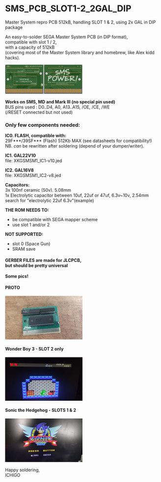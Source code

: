 # SMS_PCB_SLOT1-2_2GAL_DIP
Master System repro PCB 512kB, handling SLOT 1 &amp; 2, using 2x GAL in DIP package

An easy-to-solder SEGA Master System PCB (in DIP format),<br>
compatible with slot 1 / 2,<br>
with a capacity of 512kB<br>
(covering most of the Master System library and homebrew, like Alex kidd hacks).

<img src="https://github.com/ichigobankai/SMS_PCB_SLOT1-2_2GAL_DIP/blob/main/ichigo_sms2gal.jpg" width="50%" height="auto">

<strong>Works on SMS, MD and Mark III (no special pin used)</strong><br>
BUS pins used : D0..D4, A0, A13..A15, /OE, /CE, /WE<br>
(/RESET connected but not used)

<h3>Only few components needed:</h3>

<strong>IC0. FLASH, compatible with:</strong><br>
29F***/39SF*** (Flash) 512Kb MAX (see datasheets for compatibility!)<br>
NB. *can* be rewritten after soldering (depend of your dumper/writer).

<strong>IC1. GAL22V10</strong><br>
file: XKGSMSM1_IC1-v10.jed

<strong>IC2. GAL16V8</strong><br>
file: XKGSMSM1_IC2-v8.jed

<strong>Capacitors:</strong><br>
3x 100nf ceramic (50v). 5.08mm<br>
1x Electrolytic capacitor between 10uf, 22uf or 47uf, 6.3v~10v, 2.54mm<br>
search for "electrolytic 22uf 6.3v"(example)

<strong>THE ROM NEEDS TO:</strong><br>
* be compatible with SEGA mapper scheme<br>
* use slot 1 and/or 2

<strong>NOT SUPPORTED:</strong><br>
* slot 0 (Space Gun)<br>
* SRAM save

<h4>GERBER FILES are made for JLCPCB,<br>
but should be pretty universal</h4>

<strong>Some pics!</strong>

<h4>PROTO</h4>
<img src="https://github.com/ichigobankai/SMS_PCB_SLOT1-2_2GAL_DIP/blob/main/proto.jpg" width="50%" height="auto">

<h4>Wonder Boy 3 - SLOT 2 only</h4>
<img src="https://github.com/ichigobankai/SMS_PCB_SLOT1-2_2GAL_DIP/blob/main/wb3_slot2.jpg" width="50%" height="auto">

<h4>Sonic the Hedgehog - SLOTS 1 & 2</h4>
<img src="https://github.com/ichigobankai/SMS_PCB_SLOT1-2_2GAL_DIP/blob/main/sonic_slot1-2.jpg" width="50%" height="auto">

Happy soldering,<br>
ICHIGO
